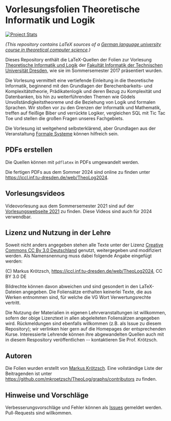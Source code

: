 Vorlesungsfolien Theoretische Informatik und Logik
==================================================

[![Project Stats](https://www.openhub.net/p/TheoLog/widgets/project_thin_badge.gif)](https://www.openhub.net/p/TheoLog)

*(This repository contains LaTeX sources of a
[German language university course in theoretical computer science](https://iccl.inf.tu-dresden.de/web/Theoretische_Informatik_und_Logik_(SS2024)/en).)*

Dieses Repository enthält die LaTeX-Quellen der Folien zur Vorlesung [Theoretische Informatik und Logik](https://iccl.inf.tu-dresden.de/web/Theoretische_Informatik_und_Logik_(SS2024))
der [Fakultät Informatik der Technischen Universität Dresden](https://tu-dresden.de/ing/informatik), wie sie im
Sommersemester 2017 präsentiert wurden.

Die Vorlesung vermittelt eine vertiefende Einleitung in die theoretische 
Informatik, beginnend mit den Grundlagen der Berechenbarkeits- und 
Komplexitätstheorie, Prädikatenlogik und deren Bezug zu Komplexität und 
Datenbanken, bis hin zu weiterführenden Themen wie Gödels 
Unvollständigkeitstheoreme und die Beziehung von Logik und formalen Sprachen.
Wir stoßen vor zu den Grenzen der Informatik und Mathematik, treffen auf fleißige Biber
und verrückte Logiker, vergleichen SQL mit Tic Tac Toe und stellen die großen Fragen
unseres Fachgebiets.

Die Vorlesung ist weitgehend selbsterklärend, aber Grundlagen aus der Veranstaltung
[Formale Systeme](https://iccl.inf.tu-dresden.de/web/Formale_Systeme_(WS2023)) können
hilfreich sein.

PDFs erstellen
--------------

Die Quellen können mit ```pdflatex``` in PDFs umgewandelt werden.

Die fertigen PDFs aus dem Sommer 2024 sind online zu finden unter https://iccl.inf.tu-dresden.de/web/TheoLog2024.

Vorlesungsvideos
----------------

Videovorlesung aus dem Sommersemester 2021 sind auf der [Vorlesungswebseite 2021](https://iccl.inf.tu-dresden.de/web/TheoLog2021)
zu finden. Diese Videos sind auch für 2024 verwendbar.

Lizenz und Nutzung in der Lehre
-------------------------------

Soweit nicht anders angegeben stehen alle Texte unter der Lizenz 
[Creative Commons CC By 3.0 Deutschland](https://creativecommons.org/licenses/by/3.0/de/) genutzt, weitergegeben
und modifiziert werden. Als Namensnennung muss dabei folgende Angabe eingefügt werden:

(C) Markus Krötzsch, https://iccl.inf.tu-dresden.de/web/TheoLog2024, CC BY 3.0 DE

Bildrechte können davon abweichen und sind gesondert in den LaTeX-Dateien angegeben.
Die Foliensätze enthalten keinerlei Texte, die aus Werken entnommen sind, für welche die VG Wort Verwertungsrechte vertritt.

Die Nutzung der Materialien in eigenen Lehrveranstaltungen ist willkommen, sofern der obige Lizenztext
in allen abgeleiteten Foliensätzen angegeben wird. Rückmeldungen sind ebenfalls willkommen (z.B. als Issue zu diesem
Repository); wir verlinken hier gern auf die Homepages der entsprechenden Kurse. Interessierte Lehrende können
ihre abgewandelten Quellen auch mit in diesem Respository veröffentlichen -- kontaktieren Sie Prof. Krötzsch.

Autoren
-------

Die Folien wurden erstellt von [Markus Krötzsch](https://iccl.inf.tu-dresden.de/web/Markus_Krötzsch).
Eine vollständige Liste der Beitragenden ist unter https://github.com/mkroetzsch/TheoLog/graphs/contributors
zu finden.

Hinweise und Vorschläge
-----------------------

Verbesserungsvorschläge und Fehler können als [Issues](https://github.com/mkroetzsch/TheoLog/issues) gemeldet
werden. Pull-Requests sind willkommen.

